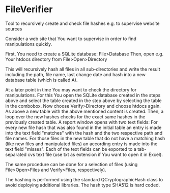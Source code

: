 # FileVerifier
Tool to recursively create and check file hashes e.g. to supervise website sources

Consider a web site that You want to supervise in order to find manipulations quickly.

First, You need to create a SQLite database: File>Database
Then, open e.g. Your htdocs directory from File>Open>Directory

This will recursively hash all files in all sub-directories and write the result including the path, file name, last change date and hash into a new database table (which is called A<unix-epoch-in-seconds>).
  
At a later point in time You may want to check the directory for manipulations. For this You open the SQLite database created in the steps above and select the table created in the step above by selecting the table in the combobox.
Now choose Verify>Directory and choose htdocs again. As above a new table with the above mentioned content is created. Then, a loop over the new hashes checks for the exact same hashes in the previously created table. 
A report window opens with two text fields: For every new file hash that was also found in the initial table an entry is made into the text field "matches" with the hash and the two respective path and file names.
For those files in the new table that do not have a matching hash (like new files and manipulated files) an according entry is made into the text field "misses". Each of the text fields can be exported to a tab-separated cvs text file (use txt as extension if You want to open it in Excel).

The same procedure can be done for a selection of files (using File>Open>Files and Verify>Files, respectively).

The hashing is performed using the standard QCryptographicHash class to avoid deploying additional libraries. The hash type SHA512 is hard coded.

